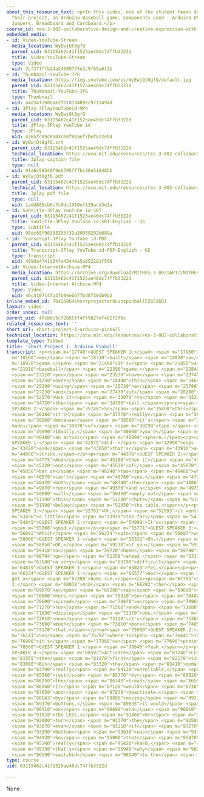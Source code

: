 ```yaml
---
about_this_resource_text: <p>In this video, one of the student teams demonstrates
  their project, an Arduino Baseball game. Components used - Arduino UNO, Potentiometer,
  Jumpers, Breadboard and Cardboard.</p>
course_id: res-3-002-collaborative-design-and-creative-expression-with-arduino-microcontrollers-january-iap-2017
embedded_media:
- id: Video-YouTube-Stream
  media_location: WyEwjQt8gfQ
  parent_uid: 63115462c41f1525ae40dc74ffb3322d
  title: Video-YouTube-Stream
  type: Video
  uid: 2cf37fffb24a24089775e2c9f69a611b
- id: Thumbnail-YouTube-JPG
  media_location: https://img.youtube.com/vi/WyEwjQt8gfQ/default.jpg
  parent_uid: 63115462c41f1525ae40dc74ffb3322d
  title: Thumbnail-YouTube-JPG
  type: Thumbnail
  uid: a4d34f260dae2fb1810489ec9711494d
- id: 3Play-3PlayYouTubeid-MP4
  media_location: WyEwjQt8gfQ
  parent_uid: 63115462c41f1525ae40dc74ffb3322d
  title: 3Play-3Play YouTube id
  type: 3Play
  uid: 4365fc89c0a03ce0f88aef7bef872eb4
- id: WyEwjQt8gfQ.srt
  parent_uid: 63115462c41f1525ae40dc74ffb3322d
  technical_location: https://ocw.mit.edu/resources/res-3-002-collaborative-design-and-creative-expression-with-arduino-microcontrollers-january-iap-2017/student-projects/short-project/short-project-1-arduino-pinball/WyEwjQt8gfQ.srt
  title: 3play caption file
  type: null
  uid: 91a6c58548f9eb795ff7bc36e51848bb
- id: WyEwjQt8gfQ.pdf
  parent_uid: 63115462c41f1525ae40dc74ffb3322d
  technical_location: https://ocw.mit.edu/resources/res-3-002-collaborative-design-and-creative-expression-with-arduino-microcontrollers-january-iap-2017/student-projects/short-project/short-project-1-arduino-pinball/WyEwjQt8gfQ.pdf
  title: 3play pdf file
  type: null
  uid: 1add885cb6c7c0dc1910ef139acd3e1a
- id: Subtitle-3Play YouTube id-SRT
  parent_uid: 63115462c41f1525ae40dc74ffb3322d
  title: Subtitle-3Play YouTube id-SRT-English - US
  type: Subtitle
  uid: 95dc68f96393253f32a20959292b689a
- id: Transcript-3Play YouTube id-PDF
  parent_uid: 63115462c41f1525ae40dc74ffb3322d
  title: Transcript-3Play YouTube id-PDF-English - US
  type: Transcript
  uid: 409da4741d34fa43449a5a652281f560
- id: Video-InternetArchive-MP4
  media_location: https://archive.org/download/MITRES.3-002IAP17/MITRES_3-002IAP17_Short_Project_1_300k.mp4
  parent_uid: 63115462c41f1525ae40dc74ffb3322d
  title: Video-Internet Archive-MP4
  type: Video
  uid: 46c4107147a37b94eb677bd0730db9b2
inline_embed_id: 76426864shortprojectarduinopinball52652681
layout: video
order_index: null
parent_uid: 4fcb6c5cf2b55ff4ff9827ef482f2f0c
related_resources_text: ''
short_url: short-project-1-arduino-pinball
technical_location: https://ocw.mit.edu/resources/res-3-002-collaborative-design-and-creative-expression-with-arduino-microcontrollers-january-iap-2017/student-projects/short-project/short-project-1-arduino-pinball
template_type: Tabbed
title: 'Short Project 1: Arduino Pinball'
transcript: <p><span m="17740">GUEST SPEAKER 1:</span> <span m="17950">So</span> <span
  m="18160">we</span> <span m="18310">built</span> <span m="18820">a</span> <span
  m="18920">game.</span> <span m="21490">It's</span> <span m="21850">a</span> <span
  m="21910">baseball</span> <span m="22390">game,</span> <span m="22840">so</span>
  <span m="23110">you</span> <span m="23530">have</span> <span m="23740">control</span>
  <span m="24250">over</span> <span m="24440">this</span> <span m="24640">bat</span>
  <span m="25390">using</span> <span m="25720">a</span> <span m="25780">potentiometer,</span>
  <span m="27230">and</span> <span m="27430">it</span> <span m="28280">swings.</span>
  <span m="32570">Use it</span> <span m="33070">to</span> <span m="33220">hit</span>
  <span m="34720">the</span> <span m="34780">ball.</span></p><p><span m="35680">GUEST
  SPEAKER 2:</span> <span m="35740">So</span> <span m="35800">this</span> <span m="35980">ball,</span>
  <span m="36360">it's</span> <span m="37770">really</span> <span m="38200">irregular</span>
  <span m="38260">because</span> <span m="38580">it's</span> <span m="38910">just
  made</span> <span m="39070">of</span> <span m="39290">tape.</span> <span m="39530">But</span>
  <span m="39890">Ideally,</span> <span m="40050">you'd</span> <span m="40320">have</span>
  <span m="40480">an actual</span> <span m="40884">sphere.</span></p><p><span m="42500">GUEST
  SPEAKER 1:</span> <span m="42575">And--</span> <span m="42990">oops--</span> <span
  m="43420">and</span> <span m="43650">that's</span> <span m="43910">a</span> <span
  m="44080">strike.</span></p><p><span m="44370">GUEST SPEAKER 2:</span> <span m="44572">Strike.</span>
  <span m="44775">And</span> <span m="45180">then it</span> <span m="45280">comes</span>
  <span m="45320">out</span> <span m="45530">of</span> <span m="45670">a</span> <span
  m="45850">bar or</span> <span m="46240">two</span> <span m="46480">which</span>
  <span m="46570">can't</span> <span m="46780">see.</span> <span m="47070">But</span>
  <span m="48420">both</span> <span m="48740">the</span> <span m="48860">home</span>
  <span m="49070">run</span> <span m="49370">and a</span> <span m="49750">strike</span>
  <span m="50080">will</span> <span m="50450">empty out</span> <span m="50820">into</span>
  <span m="51190">this</span> <span m="51280">chute</span> <span m="51630">down here</span>
  <span m="51990">below</span> <span m="52350">the table.</span></p><p><span m="52530">GUEST
  SPEAKER 3:</span> <span m="52761">Oh,</span> <span m="52993">it went</span> <span
  m="53456">a little</span> <span m="53919">too far</span> <span m="54382">down.</span></p><p><span
  m="54845">GUEST SPEAKER 2:</span> <span m="54999">It's</span> <span m="55153">all</span>
  <span m="55308">good.</span></p><p><span m="55771">GUEST SPEAKER 3:</span> <span
  m="56002">Which</span> <span m="56234">spin</span> <span m="56697">was it?</span></p><p><span
  m="58086">GUEST SPEAKER 1:</span> <span m="58323">Oh,</span> <span m="58560">yeah.</span>
  <span m="58850">OK,</span> <span m="59230">if you</span> <span m="59320">get</span>
  <span m="59410">a</span> <span m="59720">home</span> <span m="59780">run--</span>
  <span m="60794">go</span> <span m="61258">ahead.</span> <span m="63114">It's</span>
  <span m="63580">a very</span> <span m="63790">difficult</span> <span m="64209">game.</span></p><p><span
  m="64879">GUEST SPEAKER 3:</span> <span m="65029">Yes.</span></p><p><span m="65180">[LAUGHING]</span></p><p><span
  m="66334">GUEST SPEAKER 1:</span> <span m="66577">Woo!</span> <span m="66821">We
  got a</span> <span m="67308">home run.</span></p><p><span m="67795">GUEST SPEAKER
  3:</span> <span m="68038">And</span> <span m="68282">then</span> <span m="68770">there's</span>
  <span m="69070">a</span> <span m="69280">tap</span> <span m="69690">sensor</span>
  <span m="70000">here.</span> <span m="70320">So</span> <span m="70480">she</span>
  <span m="70600">scored</span> <span m="70870">a</span> <span m="70960">home</span>
  <span m="71270">run</span> <span m="71560">and</span> <span m="71680">it</span>
  <span m="71830">displays</span> <span m="72370">one.</span> <span m="72790">And</span>
  <span m="72910">now</span> <span m="73120">it's</span> <span m="73360">displaying</span>
  <span m="73600">much</span> <span m="73810">more</span> <span m="74050">than</span>
  <span m="74170">that.</span></p><p><span m="75990">GUEST SPEAKER 2:</span> <span
  m="76141">So</span> <span m="76292">where's</span> <span m="76445">it--</span> <span
  m="76900">it's</span> <span m="77360">a</span> <span m="77690">prototype.</span></p><p><span
  m="78560">GUEST SPEAKER 1:</span> <span m="78640">Yeah.</span></p><p><span m="80384">GUEST
  SPEAKER 4:</span> <span m="80592">Activate</span> <span m="81240">LEDs</span> <span
  m="81555">the</span> <span m="81870">first</span> <span m="82170">time.</span> <span
  m="83080">But</span> <span m="83320">the</span> <span m="83410">models were</span>
  <span m="83790">really</span> <span m="84120">unreliable,</span> <span m="84750">because</span>
  <span m="85560">just</span> <span m="85770">by</span> <span m="86020">moving</span>
  <span m="86250">the</span> <span m="86340">bread</span> <span m="86580">board</span>
  <span m="86940">it</span> <span m="87120">would</span> <span m="87385">activate</span>
  <span m="87650">and</span> <span m="87830">deactivate.</span> <span m="88200">And</span>
  <span m="88543">by</span> <span m="88886">moving</span> <span m="89230">the</span>
  <span m="89370">buttons,</span> <span m="89835">it would</span> <span m="90300">turn</span>
  <span m="90510">on</span> <span m="90690">and</span> <span m="90810">off</span>
  <span m="91010">the LEDs.</span> <span m="91465">Or</span> <span m="91920">not</span>
  <span m="92000">turn</span> <span m="92370">the</span> <span m="92580">LEDs,</span>
  <span m="93070">even</span> <span m="93210">if</span> <span m="93270">the</span>
  <span m="93390">button</span> <span m="93630">was</span> <span m="93780">pressed.</span>
  <span m="94930">So</span> <span m="95000">that</span> <span m="95070">was</span>
  <span m="95240">really</span> <span m="95420">hard,</span> <span m="95650">and</span>
  <span m="95730">that's</span> <span m="95940">why</span> <span m="96060">we</span>
  <span m="96190">switched</span> <span m="96540">to the</span> <span m="96840">[INAUDIBLE].</span></p>
type: course
uid: 63115462c41f1525ae40dc74ffb3322d

---
```

None
